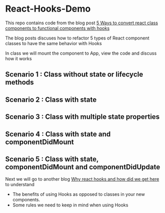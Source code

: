 # React-Hooks-Demo

This repo contains code from the blog post [5 Ways to convert react class components to functional components with hooks](https://scotch.io/tutorials/5-ways-to-convert-react-class-components-to-functional-components-w-react-hooks)

The blog posts discuses how to refactor 5 types of React component classes to have the same behavior with Hooks

In class we will mount the component to App, view the code and discuss how it works 

## Scenario 1 : Class without state or lifecycle methods
## Scenario 2 : Class with state
## Scenario 3 : Class with multiple state properties
## Scenario 4 : Class with state and componentDidMount
## Scenario 5 : Class with state, componentDidMount and componentDidUpdate

Next we will go to another blog [Why react hooks and how did we get here](https://medium.freecodecamp.org/why-react-hooks-and-how-did-we-even-get-here-aa5ed5dc96af) to understand 
- The benefits of using Hooks as opposed to classes in your new components. 
- Some rules we need to keep in mind when using Hooks